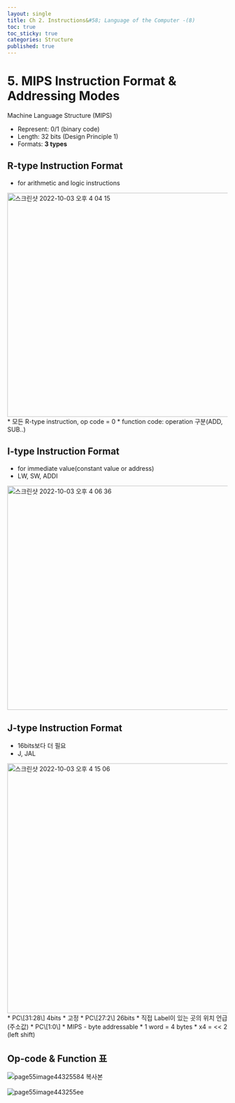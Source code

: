 ```yaml
---
layout: single
title: Ch 2. Instructions&#58; Language of the Computer -(8)
toc: true
toc_sticky: true
categories: Structure
published: true
---
```



# 5. MIPS Instruction Format & Addressing Modes

Machine Language Structure (MIPS)
* Represent: 0/1 (binary code)
* Length: 32 bits (Design Principle 1)
* Formats: **3 types**


## R-type Instruction Format
* for arithmetic and logic instructions

<img width="511" alt="스크린샷 2022-10-03 오후 4 04 15" src="https://user-images.githubusercontent.com/63464299/193522820-5fd866f2-10de-4910-a525-54b5b9cfce91.png">
* 모든 R-type instruction, op code = 0
* function code: operation 구분(ADD, SUB..)

## I-type Instruction Format
* for immediate value(constant value or address)
* LW, SW, ADDI

<img width="511" alt="스크린샷 2022-10-03 오후 4 06 36" src="https://user-images.githubusercontent.com/63464299/193522881-97922cb9-656d-4f5a-b263-6983ab6e537b.png">


## J-type Instruction Format
* 16bits보다 더 필요
* J, JAL

<img width="570" alt="스크린샷 2022-10-03 오후 4 15 06" src="https://user-images.githubusercontent.com/63464299/193522927-c5475ce4-fdd9-46e2-9938-479d39abcbd5.png">
* PC\[31:28\] 4bits
    * 고정
* PC\[27:2\] 26bits
    * 직접 Label이 있는 곳의 위치 언급(주소값)
* PC\[1:0\]
    * MIPS - byte addressable
    * 1 word = 4 bytes
    * x4 = << 2 (left shift)

## Op-code & Function 표
![page55image44325584 복사본](https://user-images.githubusercontent.com/63464299/193522969-c762ca83-2758-4ab0-ac39-afe155335eb8.jpeg)<br/>
<br/>
![page55image443255ee](https://user-images.githubusercontent.com/63464299/193523018-61faced0-c7df-465d-9376-326a232b338b.jpeg)

